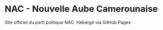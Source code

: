 
# NAC - Nouvelle Aube Camerounaise

Site officiel du parti politique NAC. Hébergé via GitHub Pages.
